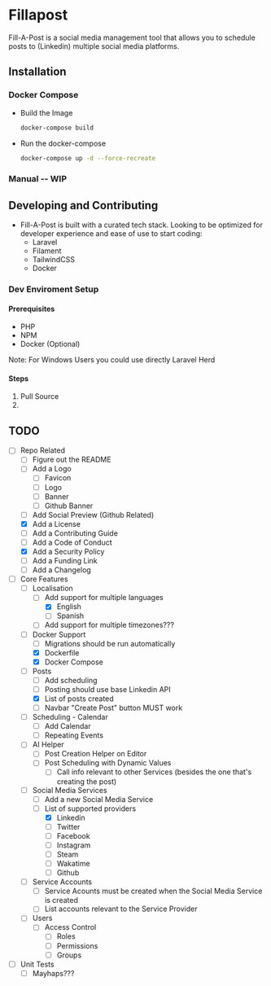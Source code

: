# Fillapost

Fill-A-Post is a social media management tool that allows you to schedule posts to (Linkedin) multiple social media platforms.

## Installation

### Docker Compose

- Build the Image
    ```bash
    docker-compose build
    ```
- Run the docker-compose
    ```bash
    docker-compose up -d --force-recreate
    ```


### Manual -- WIP

## Developing and Contributing

- Fill-A-Post is built with a curated tech stack. Looking to be optimized for developer experience and ease of use to start coding:
    - Laravel
    - Filament
    - TailwindCSS
    - Docker

### Dev Enviroment Setup

#### Prerequisites

- PHP
- NPM
- Docker (Optional)

Note: For Windows Users you could use directly Laravel Herd

#### Steps

1. Pull Source
2. 

## TODO

-   [ ] Repo Related
    -   [ ] Figure out the README
    -   [ ] Add a Logo
        -   [ ] Favicon
        -   [ ] Logo
        -   [ ] Banner
        -   [ ] Github Banner
    -   [ ] Add Social Preview (Github Related)
    -   [X] Add a License
    -   [ ] Add a Contributing Guide
    -   [ ] Add a Code of Conduct
    -   [X] Add a Security Policy
    -   [ ] Add a Funding Link
    -   [ ] Add a Changelog
-   [ ] Core Features
    -   [ ] Localisation
        -   [ ] Add support for multiple languages
            -   [x] English
            -   [ ] Spanish
        -   [ ] Add support for multiple timezones???
    -   [ ] Docker Support
        -   [ ] Migrations should be run automatically
        -   [x] Dockerfile
        -   [x] Docker Compose
    -   [ ] Posts
        -   [ ] Add scheduling
        -   [ ] Posting should use base Linkedin API
        -   [x] List of posts created
        -   [ ] Navbar "Create Post" button MUST work
    -   [ ] Scheduling - Calendar
        -   [ ] Add Calendar
        -   [ ] Repeating Events
    -   [ ] AI Helper
        -   [ ] Post Creation Helper on Editor
        -   [ ] Post Scheduling with Dynamic Values
            -   [ ] Call info relevant to other Services (besides the one that's creating the post)
    -   [ ] Social Media Services
        -   [ ] Add a new Social Media Service
        -   [ ] List of supported providers
            -   [X] Linkedin
            -   [ ] Twitter
            -   [ ] Facebook
            -   [ ] Instagram
            -   [ ] Steam
            -   [ ] Wakatime
            -   [ ] Github
    -   [ ] Service Accounts
        -   [ ] Service Acounts must be created when the Social Media Service is created
        -   [ ] List accounts relevant to the Service Provider
    -   [ ] Users
        -   [ ] Access Control
            -   [ ] Roles
            -   [ ] Permissions
            -   [ ] Groups
-   [ ] Unit Tests
    -   [ ] Mayhaps???
